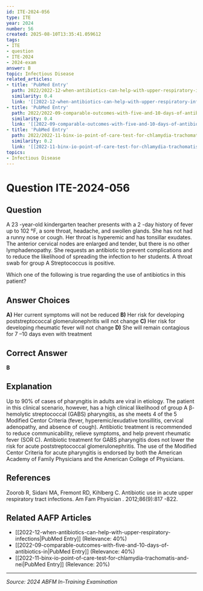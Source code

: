 ```yaml
---
id: ITE-2024-056
type: ITE
year: 2024
number: 56
created: 2025-08-10T13:35:41.059612
tags:
- ITE
- question
- ITE-2024
- 2024-exam
answer: B
topic: Infectious Disease
related_articles:
- title: 'PubMed Entry'
  path: 2022/2022-12-when-antibiotics-can-help-with-upper-respiratory-infections.md
  similarity: 0.4
  link: '[[2022-12-when-antibiotics-can-help-with-upper-respiratory-infections|PubMed Entry]]'
- title: 'PubMed Entry'
  path: 2022/2022-09-comparable-outcomes-with-five-and-10-days-of-antibiotics-in.md
  similarity: 0.4
  link: '[[2022-09-comparable-outcomes-with-five-and-10-days-of-antibiotics-in|PubMed Entry]]'
- title: 'PubMed Entry'
  path: 2022/2022-11-binx-io-point-of-care-test-for-chlamydia-trachomatis-and-nei.md
  similarity: 0.2
  link: '[[2022-11-binx-io-point-of-care-test-for-chlamydia-trachomatis-and-nei|PubMed Entry]]'
topics:
- Infectious Disease
---
```


# Question ITE-2024-056

## Question
A 23 -year-old kindergarten teacher presents with a 2 -day history of fever up to 102 °F, a sore throat, 
headache, and swollen glands. She has not had a runny nose or cough. Her throat is hyperemic and 
has tonsillar exudates. The anterior cervical nodes are enlarged and tender, but there is no other 
lymphadenopathy. She requests an antibiotic to prevent complications and to reduce the likelihood of 
spreading the infection to her students. A throat swab for group A Streptococcus  is positive.  
 
Which one of the following is true regarding the use of antibiotics in this patient?

## Answer Choices
**A)** Her current symptoms will not be reduced
**B)** Her risk for developing poststreptococcal glomerulonephritis will not change
**C)** Her risk for developing rheumatic fever will not change
**D)** She will remain contagious for 7 –10 days even with treatment

## Correct Answer
**B**

## Explanation
Up to 90% of cases of pharyngitis in adults are viral in etiology. The patient in this clinical scenario, however, has a high clinical likelihood of group A β-hemolytic streptococcal (GABS) pharyngitis, as she meets 4 of the 5 Modified Centor Criteria (fever, hyperemic/exudative tonsillitis, cervical adenopathy, and absence of cough). Antibiotic treatment is recommended to reduce communicability, relieve symptoms, and help prevent rheumatic fever (SOR C). Antibiotic treatment for GABS pharyngitis does not lower the risk for acute poststreptococcal glomerulonephritis. The use of the Modified Centor Criteria for acute pharyngitis is endorsed by both the American Academy of Family Physicians and the American College of Physicians.

## References
Zoorob R, Sidani MA, Fremont RD, Kihlberg C. Antibiotic use in acute upper respiratory tract infections. Am Fam Physician . 2012;86(9):817 -822.

## Related AAFP Articles
- [[2022-12-when-antibiotics-can-help-with-upper-respiratory-infections|PubMed Entry]] (Relevance: 40%)
- [[2022-09-comparable-outcomes-with-five-and-10-days-of-antibiotics-in|PubMed Entry]] (Relevance: 40%)
- [[2022-11-binx-io-point-of-care-test-for-chlamydia-trachomatis-and-nei|PubMed Entry]] (Relevance: 20%)

---
*Source: 2024 ABFM In-Training Examination*